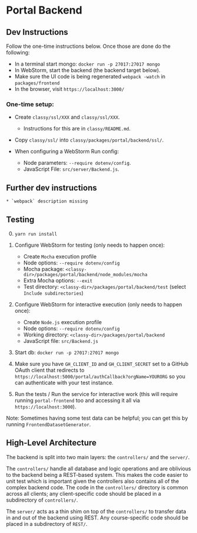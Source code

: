 
# Portal Backend

## Dev Instructions

Follow the one-time instructions below. Once those are done do the following:

* In a terminal start mongo: `docker run -p 27017:27017 mongo`
* In WebStorm, start the backend (the backend target below).
* Make sure the UI code is being regenerated `webpack -watch` in `packages/frontend`
* In the browser, visit `https://localhost:3000/`

### One-time setup:

* Create `classy/ssl/XXX` and `classy/ssl/XXX`.
	* Instructions for this are in `classy/README.md`.
* Copy `classy/ssl/` into `classy/packages/portal/backend/ssl/`.

* When configuring a WebStorm Run config:

	* Node parameters: `--require dotenv/config`.
	* JavaScript File: `src/server/Backend.js`.

## Further dev instructions

    * `webpack` description missing
    
## Testing

0) 	`yarn run install`

1) Configure WebStorm for testing (only needs to happen once):
	* Create `Mocha` execution profile
	* Node options: `--require dotenv/config`
	* Mocha package: `<classy-dir>/packages/portal/backend/node_modules/mocha`
	* Extra Mocha options: `--exit`
	* Test directory: `<classy-dir>/packages/portal/backend/test` (select `Include subdirectories`)

2) Configure WebStorm for interactive execution (only needs to happen once):
    * Create `Node.js` execution profile
    * Node options: `--require dotenv/config`
    * Working directory: `<classy-dir>/packages/portal/backend`
    * JavaScript file: `src/Backend.js`

3) Start db: `docker run -p 27017:27017 mongo`

4) Make sure you have `GH_CLIENT_ID` and `GH_CLIENT_SECRET` set to a GitHub OAuth client that redirects to `https://localhost:5000/portal/authCallback?orgName=YOURORG` so you can authenticate with your test instance. 

5) Run the tests / Run the service for interactive work (this will require running `portal-frontend` too and accessing it all via `https://localhost:3000`).

Note: Sometimes having some test data can be helpful; you can get this by running `FrontendDatasetGenerator`.

## High-Level Architecture

The backend is split into two main layers: the `controllers/` and the `server/`. 

The `controllers/` handle all database and logic operations and are oblivious to the backend being a REST-based system. This makes the code easier to unit test which is important given the controllers also contains all of the complex backend code. The code in the `controllers/` directory is common across all clients; any client-specific code should be placed in a subdirectory of `controllers/`.

The `server/` acts as a thin shim on top of the `controllers/` to transfer data in and out of the backend using REST. Any course-specific code should be placed in a subdirectory of `REST/`.
 